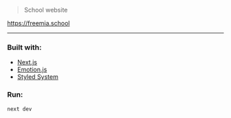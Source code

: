 > School website

<https://freemia.school>

---

### Built with:

- [Next.js](https://nextjs.org/)
- [Emotion.js](https://emotion.sh/)
- [Styled System](https://styled-system.com/)

### Run:

`next dev`
